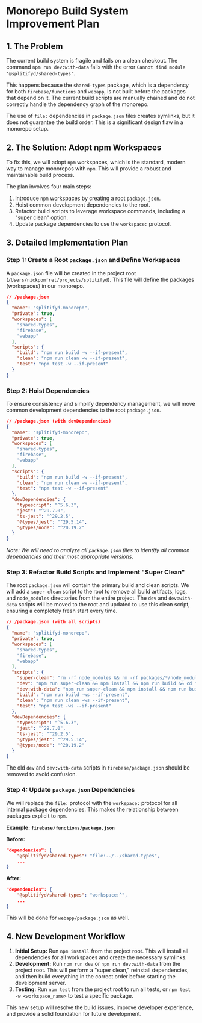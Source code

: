 # Monorepo Build System Improvement Plan

## 1. The Problem

The current build system is fragile and fails on a clean checkout. The command `npm run dev:with-data` fails with the error `Cannot find module '@splitifyd/shared-types'`.

This happens because the `shared-types` package, which is a dependency for both `firebase/functions` and `webapp`, is not built before the packages that depend on it. The current build scripts are manually chained and do not correctly handle the dependency graph of the monorepo.

The use of `file:` dependencies in `package.json` files creates symlinks, but it does not guarantee the build order. This is a significant design flaw in a monorepo setup.

## 2. The Solution: Adopt npm Workspaces

To fix this, we will adopt `npm` workspaces, which is the standard, modern way to manage monorepos with `npm`. This will provide a robust and maintainable build process.

The plan involves four main steps:
1.  Introduce `npm` workspaces by creating a root `package.json`.
2.  Hoist common development dependencies to the root.
3.  Refactor build scripts to leverage workspace commands, including a "super clean" option.
4.  Update package dependencies to use the `workspace:` protocol.

## 3. Detailed Implementation Plan

### Step 1: Create a Root `package.json` and Define Workspaces

A `package.json` file will be created in the project root (`/Users/nickpomfret/projects/splitifyd`). This file will define the packages (workspaces) in our monorepo.

```json
// /package.json
{
  "name": "splitifyd-monorepo",
  "private": true,
  "workspaces": [
    "shared-types",
    "firebase",
    "webapp"
  ],
  "scripts": {
    "build": "npm run build -w --if-present",
    "clean": "npm run clean -w --if-present",
    "test": "npm test -w --if-present"
  }
}
```

### Step 2: Hoist Dependencies

To ensure consistency and simplify dependency management, we will move common development dependencies to the root `package.json`.

```json
// /package.json (with devDependencies)
{
  "name": "splitifyd-monorepo",
  "private": true,
  "workspaces": [
    "shared-types",
    "firebase",
    "webapp"
  ],
  "scripts": {
    "build": "npm run build -w --if-present",
    "clean": "npm run clean -w --if-present",
    "test": "npm test -w --if-present"
  },
  "devDependencies": {
    "typescript": "^5.6.3",
    "jest": "^29.7.0",
    "ts-jest": "^29.2.5",
    "@types/jest": "^29.5.14",
    "@types/node": "^20.19.2"
  }
}
```
*Note: We will need to analyze all `package.json` files to identify all common dependencies and their most appropriate versions.*

### Step 3: Refactor Build Scripts and Implement "Super Clean"

The root `package.json` will contain the primary build and clean scripts. We will add a `super-clean` script to the root to remove all build artifacts, logs, and `node_modules` directories from the entire project. The `dev` and `dev:with-data` scripts will be moved to the root and updated to use this clean script, ensuring a completely fresh start every time.

```json
// /package.json (with all scripts)
{
  "name": "splitifyd-monorepo",
  "private": true,
  "workspaces": [
    "shared-types",
    "firebase",
    "webapp"
  ],
  "scripts": {
    "super-clean": "rm -rf node_modules && rm -rf packages/*/node_modules && rm -rf packages/*/*/node_modules && npm run clean -ws --if-present && rm -f firebase/*.log",
    "dev": "npm run super-clean && npm install && npm run build && cd firebase && npm run dev",
    "dev:with-data": "npm run super-clean && npm install && npm run build && cd firebase && npm run dev:with-data",
    "build": "npm run build -ws --if-present",
    "clean": "npm run clean -ws --if-present",
    "test": "npm test -ws --if-present"
  },
  "devDependencies": {
    "typescript": "^5.6.3",
    "jest": "^29.7.0",
    "ts-jest": "^29.2.5",
    "@types/jest": "^29.5.14",
    "@types/node": "^20.19.2"
  }
}
```

The old `dev` and `dev:with-data` scripts in `firebase/package.json` should be removed to avoid confusion.

### Step 4: Update `package.json` Dependencies

We will replace the `file:` protocol with the `workspace:` protocol for all internal package dependencies. This makes the relationship between packages explicit to `npm`.

**Example: `firebase/functions/package.json`**

**Before:**
```json
"dependencies": {
    "@splitifyd/shared-types": "file:../../shared-types",
    ...
}
```

**After:**
```json
"dependencies": {
    "@splitifyd/shared-types": "workspace:^",
    ...
}
```
This will be done for `webapp/package.json` as well.

## 4. New Development Workflow

1.  **Initial Setup:** Run `npm install` from the project root. This will install all dependencies for all workspaces and create the necessary symlinks.
2.  **Development:** Run `npm run dev` or `npm run dev:with-data` from the project root. This will perform a "super clean," reinstall dependencies, and then build everything in the correct order before starting the development server.
3.  **Testing:** Run `npm test` from the project root to run all tests, or `npm test -w <workspace_name>` to test a specific package.

This new setup will resolve the build issues, improve developer experience, and provide a solid foundation for future development.